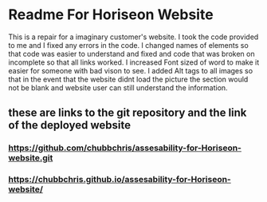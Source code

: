 # Readme For Horiseon Website
This is a repair  for a imaginary customer's website.
I took the code provided to me and I fixed any errors in the code.
I changed names of elements so that code was easier to understand and fixed and code that was broken on incomplete so that all links worked.
I increased Font sized of word to make it easier for someone with bad vison to see.
I added Alt tags to all images so that in the event that the website didnt load the picture the section would not be blank and website user can still understand the information.

## these are links to the git repository and the link of the deployed website 
### https://github.com/chubbchris/assesability-for-Horiseon-website.git
### https://chubbchris.github.io/assesability-for-Horiseon-website/
